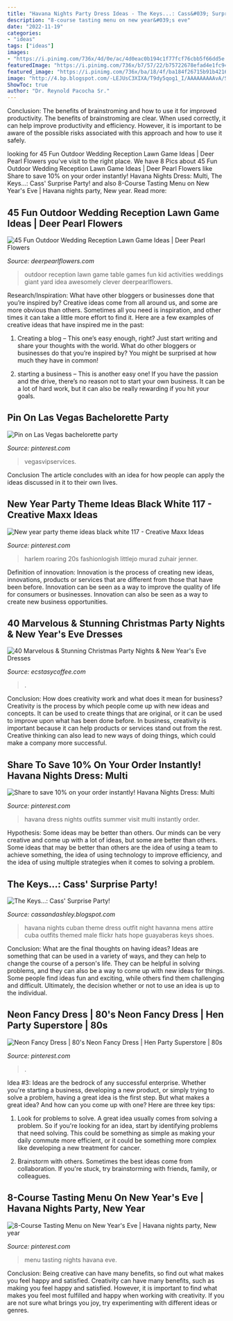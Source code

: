 ```yaml
---
title: "Havana Nights Party Dress Ideas - The Keys...: Cass&#039; Surprise Party!"
description: "8-course tasting menu on new year&#039;s eve"
date: "2022-11-19"
categories:
- "ideas"
tags: ["ideas"]
images:
- "https://i.pinimg.com/736x/4d/0e/ac/4d0eac0b194c1f77fcf76cbb5f66dd5e.jpg"
featuredImage: "https://i.pinimg.com/736x/b7/57/22/b75722678efad4e1fc9464a2c307ff1d.jpg"
featured_image: "https://i.pinimg.com/736x/ba/18/4f/ba184f26715b91b4216d6b0015b3292a.jpg"
image: "http://4.bp.blogspot.com/-LEJUsC3XIXA/T9dy5qog1_I/AAAAAAAAAvA/SRTtTHAyBqg/s640/Havana+Nights+Party+(29+of+119).jpg"
ShowToc: true
author: "Dr. Reynold Pacocha Sr."
---
```



Conclusion: The benefits of brainstroming and how to use it for improved productivity.
The benefits of brainstroming are clear. When used correctly, it can help improve productivity and efficiency. However, it is important to be aware of the possible risks associated with this approach and how to use it safely.

	

		
looking for 45 Fun Outdoor Wedding Reception Lawn Game Ideas | Deer Pearl Flowers you've visit to the right place. We have 8 Pics about 45 Fun Outdoor Wedding Reception Lawn Game Ideas | Deer Pearl Flowers like Share to save 10% on your order instantly! Havana Nights Dress: Multi, The Keys...: Cass&#039; Surprise Party! and also 8-Course Tasting Menu on New Year&#039;s Eve | Havana nights party, New year. Read more:
		
    
## 45 Fun Outdoor Wedding Reception Lawn Game Ideas | Deer Pearl Flowers

<img loading=lazy src="https://www.deerpearlflowers.com/wp-content/uploads/2016/08/Outdoor-Wedding-Reception-Lawn-Game-Ideas-14.jpg" onerror="this.onerror=null;this.src='https://tse1.mm.bing.net/th?id=OIP.VofAV52PZuHr9Lf7K_BT6AHaLB&amp;pid=15.1';" alt="45 Fun Outdoor Wedding Reception Lawn Game Ideas | Deer Pearl Flowers">

_Source: deerpearlflowers.com_

>outdoor reception lawn game table games fun kid activities weddings giant yard idea awesomely clever deerpearlflowers. 

	

Research/Inspiration: What have other bloggers or businesses done that you’re inspired by?
Creative ideas come from all around us, and some are more obvious than others. Sometimes all you need is inspiration, and other times it can take a little more effort to find it. Here are a few examples of creative ideas that have inspired me in the past: 
1. Creating a blog – This one’s easy enough, right? Just start writing and share your thoughts with the world. What do other bloggers or businesses do that you’re inspired by? You might be surprised at how much they have in common! 

2. starting a business – This is another easy one! If you have the passion and the drive, there’s no reason not to start your own business. It can be a lot of hard work, but it can also be really rewarding if you hit your goals.

    
## Pin On Las Vegas Bachelorette Party

<img loading=lazy src="https://i.pinimg.com/736x/4d/0e/ac/4d0eac0b194c1f77fcf76cbb5f66dd5e.jpg" onerror="this.onerror=null;this.src='https://tse3.mm.bing.net/th?id=OIP.qcWd2jMAF1M6phtcTfKFigHaE8&amp;pid=15.1';" alt="Pin on Las Vegas bachelorette party">

_Source: pinterest.com_

>vegasvipservices. 

	

Conclusion
The article concludes with an idea for how people can apply the ideas discussed in it to their own lives.

    
## New Year Party Theme Ideas Black White 117 - Creative Maxx Ideas

<img loading=lazy src="https://i.pinimg.com/736x/ba/18/4f/ba184f26715b91b4216d6b0015b3292a.jpg" onerror="this.onerror=null;this.src='https://tse1.mm.bing.net/th?id=OIP.Hyz8ecl3RtdmSBwImPJ9qAAAAA&amp;pid=15.1';" alt="New year party theme ideas black white 117 - Creative Maxx Ideas">

_Source: pinterest.com_

>harlem roaring 20s fashionlogish littlejo murad zuhair jenner. 

	

Definition of innovation:
Innovation is the process of creating new ideas, innovations, products or services that are different from those that have been before. Innovation can be seen as a way to improve the quality of life for consumers or businesses. Innovation can also be seen as a way to create new business opportunities.

    
## 40 Marvelous &amp; Stunning Christmas Party Nights &amp; New Year&#039;s Eve Dresses

<img loading=lazy src="https://i1.wp.com/www.ecstasycoffee.com/wp-content/uploads/2016/11/Christmas-and-New-Year‘s-Eve-Dresses-Ideas-43.jpg?resize=675,1012" onerror="this.onerror=null;this.src='https://tse2.mm.bing.net/th?id=OIP.67o10s5Os0ARyCFNJmN18AHaLG&amp;pid=15.1';" alt="40 Marvelous &amp; Stunning Christmas Party Nights &amp; New Year&#039;s Eve Dresses">

_Source: ecstasycoffee.com_

>. 

	

Conclusion: How does creativity work and what does it mean for business?
Creativity is the process by which people come up with new ideas and concepts. It can be used to create things that are original, or it can be used to improve upon what has been done before. In business, creativity is important because it can help products or services stand out from the rest. Creative thinking can also lead to new ways of doing things, which could make a company more successful.

    
## Share To Save 10% On Your Order Instantly! Havana Nights Dress: Multi

<img loading=lazy src="https://i.pinimg.com/originals/cb/67/bf/cb67bf50ed7be62779f6c19e73230816.jpg" onerror="this.onerror=null;this.src='https://tse2.mm.bing.net/th?id=OIP.lHFHxcQUA7STkjhSsn6Z8QHaLI&amp;pid=15.1';" alt="Share to save 10% on your order instantly! Havana Nights Dress: Multi">

_Source: pinterest.com_

>havana dress nights outfits summer visit multi instantly order. 

	

Hypothesis: Some ideas may be better than others.
Our minds can be very creative and come up with a lot of ideas, but some are better than others. Some ideas that may be better than others are the idea of using a team to achieve something, the idea of using technology to improve efficiency, and the idea of using multiple strategies when it comes to solving a problem.

    
## The Keys...: Cass&#039; Surprise Party!

<img loading=lazy src="http://4.bp.blogspot.com/-LEJUsC3XIXA/T9dy5qog1_I/AAAAAAAAAvA/SRTtTHAyBqg/s640/Havana+Nights+Party+(29+of+119).jpg" onerror="this.onerror=null;this.src='https://tse3.mm.bing.net/th?id=OIP.X-P5AvWYa52OGKYE2OCIvQAAAA&amp;pid=15.1';" alt="The Keys...: Cass&#039; Surprise Party!">

_Source: cassandashley.blogspot.com_

>havana nights cuban theme dress outfit night havanna mens attire cuba outfits themed male flickr hats hope guayaberas keys shoes. 

	

Conclusion: What are the final thoughts on having ideas?
Ideas are something that can be used in a variety of ways, and they can help to change the course of a person's life. They can be helpful in solving problems, and they can also be a way to come up with new ideas for things. Some people find ideas fun and exciting, while others find them challenging and difficult. Ultimately, the decision whether or not to use an idea is up to the individual.

    
## Neon Fancy Dress | 80&#039;s Neon Fancy Dress | Hen Party Superstore | 80s

<img loading=lazy src="https://i.pinimg.com/736x/b7/57/22/b75722678efad4e1fc9464a2c307ff1d.jpg" onerror="this.onerror=null;this.src='https://tse4.mm.bing.net/th?id=OIP.ZZkLDQmWOTeo4_YC6HhC1QHaJ3&amp;pid=15.1';" alt="Neon Fancy Dress | 80&#039;s Neon Fancy Dress | Hen Party Superstore | 80s">

_Source: pinterest.com_

>. 

	

Idea #3:
Ideas are the bedrock of any successful enterprise. Whether you're starting a business, developing a new product, or simply trying to solve a problem, having a great idea is the first step.
But what makes a great idea? And how can you come up with one? Here are three key tips:

1. Look for problems to solve. A great idea usually comes from solving a problem. So if you're looking for an idea, start by identifying problems that need solving. This could be something as simple as making your daily commute more efficient, or it could be something more complex like developing a new treatment for cancer.

2. Brainstorm with others. Sometimes the best ideas come from collaboration. If you're stuck, try brainstorming with friends, family, or colleagues.

    
## 8-Course Tasting Menu On New Year&#039;s Eve | Havana Nights Party, New Year

<img loading=lazy src="https://i.pinimg.com/736x/e6/c4/c8/e6c4c8ec78e10646f60c70acf7be0766--tasting-menu-havana-nights.jpg" onerror="this.onerror=null;this.src='https://tse1.mm.bing.net/th?id=OIP.BaUDpvoffluDHAvQyNZ7IQHaM1&amp;pid=15.1';" alt="8-Course Tasting Menu on New Year&#039;s Eve | Havana nights party, New year">

_Source: pinterest.com_

>menu tasting nights havana eve. 

	

Conclusion: Being creative can have many benefits, so find out what makes you feel happy and satisfied.
Creativity can have many benefits, such as making you feel happy and satisfied. However, it is important to find what makes you feel most fulfilled and happy when working with creativity. If you are not sure what brings you joy, try experimenting with different ideas or genres.

